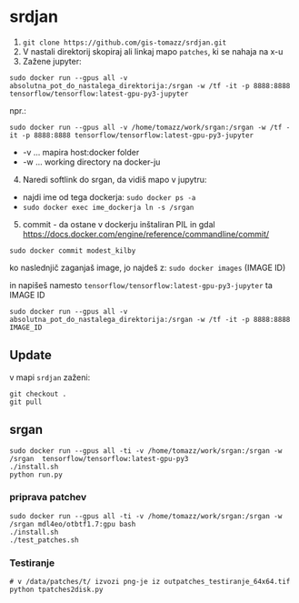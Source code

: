 # srdjan

1. ```git clone https://github.com/gis-tomazz/srdjan.git```
2. V nastali direktorij skopiraj ali linkaj mapo ```patches```, ki se nahaja na x-u
3. Zažene jupyter: 

```sudo docker run --gpus all -v absolutna_pot_do_nastalega_direktorija:/srgan -w /tf -it -p 8888:8888 tensorflow/tensorflow:latest-gpu-py3-jupyter```

npr.: 

```sudo docker run --gpus all -v /home/tomazz/work/srgan:/srgan -w /tf -it -p 8888:8888 tensorflow/tensorflow:latest-gpu-py3-jupyter```

- -v ... mapira host:docker folder
- -w ... working directory na docker-ju


4. Naredi softlink do srgan, da vidiš mapo v jupytru:

- najdi ime od tega dockerja: ```sudo docker ps -a```
- ```sudo docker exec ime_dockerja ln -s /srgan```

5. commit - da ostane v dockerju inštaliran PIL in gdal
https://docs.docker.com/engine/reference/commandline/commit/

```sudo docker commit modest_kilby```

ko naslednjič zaganjaš image, jo najdeš z: ```sudo docker images``` (IMAGE ID)

in napišeš namesto ```tensorflow/tensorflow:latest-gpu-py3-jupyter``` ta IMAGE ID

```sudo docker run --gpus all -v absolutna_pot_do_nastalega_direktorija:/srgan -w /tf -it -p 8888:8888 IMAGE_ID```

## Update
v mapi ```srdjan``` zaženi:
```
git checkout .
git pull
```

## srgan

```
sudo docker run --gpus all -ti -v /home/tomazz/work/srgan:/srgan -w /srgan  tensorflow/tensorflow:latest-gpu-py3
./install.sh
python run.py
```

### priprava patchev

```
sudo docker run --gpus all -ti -v /home/tomazz/work/srgan:/srgan -w /srgan mdl4eo/otbtf1.7:gpu bash
./install.sh
./test_patches.sh
```

### Testiranje

```
# v /data/patches/t/ izvozi png-je iz outpatches_testiranje_64x64.tif
python tpatches2disk.py
```
